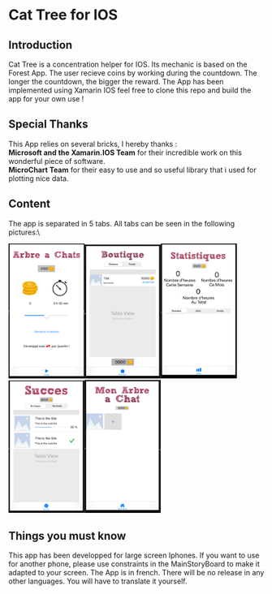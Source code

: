 # Cat Tree for IOS
## Introduction
Cat Tree is a concentration helper for IOS. Its mechanic is based on the Forest App. The user recieve coins by working during the countdown.
The longer the countdown, the bigger the reward. The App has been implemented using Xamarin IOS feel free to clone this repo and build the app for your own use !
## Special Thanks 
This App relies on several bricks, I hereby thanks :\
**Microsoft and the Xamarin.IOS Team** for their incredible work on this wonderful piece of software.\
**MicroChart Team** for their easy to use and so useful library that i used for plotting nice data.
## Content
The app is separated in 5 tabs. All tabs can be seen in the following pictures:\

<img src="https://github.com/QuentinDelignon/CatTreeIOS/blob/media/home.PNG" width="150" ><img src="https://github.com/QuentinDelignon/CatTreeIOS/blob/media/shop.PNG" width="150" ><img src="https://github.com/QuentinDelignon/CatTreeIOS/blob/media/stats.PNG" width="150" ><img src="https://github.com/QuentinDelignon/CatTreeIOS/blob/media/achievements.PNG" width="150" ><img src="https://github.com/QuentinDelignon/CatTreeIOS/blob/media/tree.PNG" width="150" >

## Things you must know
This app has been developped for large screen Iphones. If you want to use for another phone, please use constraints in the MainStoryBoard to make it adapted to your screen.
The App is in french. There will be no release in any other languages. You will have to translate it yourself.
